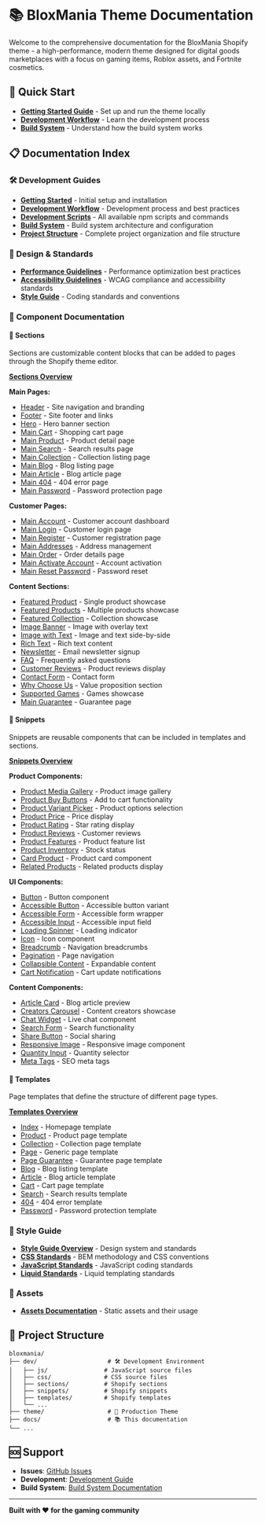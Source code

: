 # 📚 BloxMania Theme Documentation

Welcome to the comprehensive documentation for the BloxMania Shopify theme - a high-performance, modern theme designed for digital goods marketplaces with a focus on gaming items, Roblox assets, and Fortnite cosmetics.

## 🚀 Quick Start

- **[Getting Started Guide](GETTING_STARTED.md)** - Set up and run the theme locally
- **[Development Workflow](DEVELOPMENT.md)** - Learn the development process
- **[Build System](BUILD_SYSTEM.md)** - Understand how the build system works

## 📋 Documentation Index

### 🛠️ Development Guides
- **[Getting Started](GETTING_STARTED.md)** - Initial setup and installation
- **[Development Workflow](DEVELOPMENT.md)** - Development process and best practices
- **[Development Scripts](DEVELOPMENT_SCRIPTS.md)** - All available npm scripts and commands
- **[Build System](BUILD_SYSTEM.md)** - Build system architecture and configuration
- **[Project Structure](PROJECT_STRUCTURE.md)** - Complete project organization and file structure

### 🎨 Design & Standards
- **[Performance Guidelines](PERFORMANCE.md)** - Performance optimization best practices
- **[Accessibility Guidelines](ACCESSIBILITY.md)** - WCAG compliance and accessibility standards
- **[Style Guide](style-guide/README.md)** - Coding standards and conventions

### 🧩 Component Documentation

#### 📄 Sections
Sections are customizable content blocks that can be added to pages through the Shopify theme editor.

**[Sections Overview](sections/README.md)**

**Main Pages:**
- [Header](sections/header.md) - Site navigation and branding
- [Footer](sections/footer.md) - Site footer and links
- [Hero](sections/hero.md) - Hero banner section
- [Main Cart](sections/main-cart.md) - Shopping cart page
- [Main Product](sections/main-product.md) - Product detail page
- [Main Search](sections/main-search.md) - Search results page
- [Main Collection](sections/main-collection-product-grid.md) - Collection listing page
- [Main Blog](sections/main-blog.md) - Blog listing page
- [Main Article](sections/main-article.md) - Blog article page
- [Main 404](sections/main-404.md) - 404 error page
- [Main Password](sections/main-password.md) - Password protection page

**Customer Pages:**
- [Main Account](sections/main-account.md) - Customer account dashboard
- [Main Login](sections/main-login.md) - Customer login page
- [Main Register](sections/main-register.md) - Customer registration page
- [Main Addresses](sections/main-addresses.md) - Address management
- [Main Order](sections/main-order.md) - Order details page
- [Main Activate Account](sections/main-activate-account.md) - Account activation
- [Main Reset Password](sections/main-reset-password.md) - Password reset

**Content Sections:**
- [Featured Product](sections/featured-product.md) - Single product showcase
- [Featured Products](sections/featured-products.md) - Multiple products showcase
- [Featured Collection](sections/featured-collection.md) - Collection showcase
- [Image Banner](sections/image-banner.md) - Image with overlay text
- [Image with Text](sections/image-with-text.md) - Image and text side-by-side
- [Rich Text](sections/rich-text.md) - Rich text content
- [Newsletter](sections/newsletter.md) - Email newsletter signup
- [FAQ](sections/faq.md) - Frequently asked questions
- [Customer Reviews](sections/customer-reviews.md) - Product reviews display
- [Contact Form](sections/contact-form.md) - Contact form
- [Why Choose Us](sections/why-choose-us.md) - Value proposition section
- [Supported Games](sections/supported-games.md) - Games showcase
- [Main Guarantee](sections/main-guarantee.md) - Guarantee page

#### 🧩 Snippets
Snippets are reusable components that can be included in templates and sections.

**[Snippets Overview](snippets/README.md)**

**Product Components:**
- [Product Media Gallery](snippets/product-media-gallery.md) - Product image gallery
- [Product Buy Buttons](snippets/product-buy-buttons.md) - Add to cart functionality
- [Product Variant Picker](snippets/product-variant-picker.md) - Product options selection
- [Product Price](snippets/product-price.md) - Price display
- [Product Rating](snippets/product-rating.md) - Star rating display
- [Product Reviews](snippets/product-reviews.md) - Customer reviews
- [Product Features](snippets/product-features.md) - Product feature list
- [Product Inventory](snippets/product-inventory.md) - Stock status
- [Card Product](snippets/card-product.md) - Product card component
- [Related Products](snippets/related-products.md) - Related products display

**UI Components:**
- [Button](snippets/button.md) - Button component
- [Accessible Button](snippets/accessible-button.md) - Accessible button variant
- [Accessible Form](snippets/accessible-form.md) - Accessible form wrapper
- [Accessible Input](snippets/accessible-input.md) - Accessible input field
- [Loading Spinner](snippets/loading-spinner.md) - Loading indicator
- [Icon](snippets/icon.md) - Icon component
- [Breadcrumb](snippets/breadcrumb.md) - Navigation breadcrumbs
- [Pagination](snippets/pagination.md) - Page navigation
- [Collapsible Content](snippets/collapsible-content.md) - Expandable content
- [Cart Notification](snippets/cart-notification.md) - Cart update notifications

**Content Components:**
- [Article Card](snippets/article-card.md) - Blog article preview
- [Creators Carousel](snippets/creators-carousel.md) - Content creators showcase
- [Chat Widget](snippets/chat-widget.md) - Live chat component
- [Search Form](snippets/search-form.md) - Search functionality
- [Share Button](snippets/share-button.md) - Social sharing
- [Responsive Image](snippets/responsive-image.md) - Responsive image component
- [Quantity Input](snippets/quantity-input.md) - Quantity selector
- [Meta Tags](snippets/meta-tags.md) - SEO meta tags

#### 📄 Templates
Page templates that define the structure of different page types.

**[Templates Overview](templates/README.md)**

- [Index](templates/index.md) - Homepage template
- [Product](templates/product.md) - Product page template
- [Collection](templates/collection.md) - Collection page template
- [Page](templates/page.md) - Generic page template
- [Page Guarantee](templates/page-guarantee.md) - Guarantee page template
- [Blog](templates/blog.md) - Blog listing template
- [Article](templates/article.md) - Blog article template
- [Cart](templates/cart.md) - Cart page template
- [Search](templates/search.md) - Search results template
- [404](templates/404.md) - 404 error template
- [Password](templates/password.md) - Password protection template

### 🎨 Style Guide
- **[Style Guide Overview](style-guide/README.md)** - Design system and standards
- **[CSS Standards](style-guide/CSS.md)** - BEM methodology and CSS conventions
- **[JavaScript Standards](style-guide/JAVASCRIPT.md)** - JavaScript coding standards
- **[Liquid Standards](style-guide/LIQUID.md)** - Liquid templating standards

### 📁 Assets
- **[Assets Documentation](assets/README.md)** - Static assets and their usage

## 🔧 Project Structure

```
bloxmania/
├── dev/                    # 🛠️ Development Environment
│   ├── js/                # JavaScript source files
│   ├── css/               # CSS source files
│   ├── sections/          # Shopify sections
│   ├── snippets/          # Shopify snippets
│   ├── templates/         # Shopify templates
│   └── ...
├── theme/                  # 🚀 Production Theme
├── docs/                   # 📚 This documentation
└── ...
```

## 🆘 Support

- **Issues**: [GitHub Issues](https://github.com/kzndotsh/bloxmania/issues)
- **Development**: [Development Guide](DEVELOPMENT.md)
- **Build System**: [Build System Documentation](BUILD_SYSTEM.md)

---

**Built with ❤️ for the gaming community**
